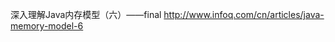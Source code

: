 


深入理解Java内存模型（六）——final
http://www.infoq.com/cn/articles/java-memory-model-6








































































































